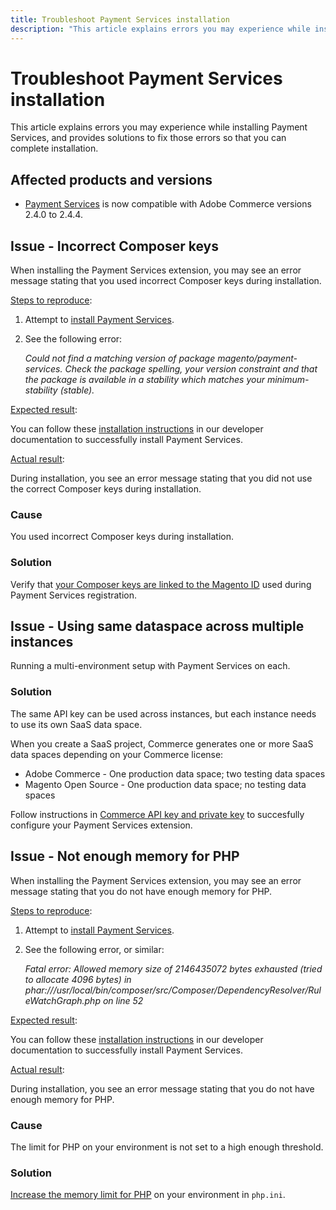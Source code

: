 ```yaml
---
title: Troubleshoot Payment Services installation
description: "This article explains errors you may experience while installing Payment Services, and provides solutions to fix those errors so that you can complete installation."
---
```


# Troubleshoot Payment Services installation

This article explains errors you may experience while installing Payment Services, and provides solutions to fix those errors so that you can complete installation.

## Affected products and versions

* [Payment Services](https://marketplace.magento.com/magento-payment-services.html) is now compatible with Adobe Commerce versions 2.4.0 to 2.4.4.

## Issue - Incorrect Composer keys

When installing the Payment Services extension, you may see an error message stating that you used incorrect Composer keys during installation.

<u>Steps to reproduce</u>:

1. Attempt to [install Payment Services](https://experienceleague.adobe.com/docs/commerce-merchant-services/payment-services/get-started/install.html).
1. See the following error:

   *Could not find a matching version of package magento/payment-services. Check the package spelling, your version constraint and that the package is available in a stability which matches your minimum-stability (stable).*

<u>Expected result</u>:

You can follow these [installation instructions](https://experienceleague.adobe.com/docs/commerce-merchant-services/payment-services/get-started/install.html) in our developer documentation to successfully install Payment Services.

<u>Actual result</u>:

During installation, you see an error message stating that you did not use the correct Composer keys during installation.

### Cause

You used incorrect Composer keys during installation.

### Solution

Verify that [your Composer keys are linked to the Magento ID](https://experienceleague.adobe.com/docs/commerce-merchant-services/payment-services/get-started/install.html#incorrect-composer-keys) used during Payment Services registration.

## Issue - Using same dataspace across multiple instances

Running a multi-environment setup with Payment Services on each.

### Solution

The same API key can be used across instances, but each instance needs to use its own SaaS data space.

When you create a SaaS project, Commerce generates one or more SaaS data spaces depending on your Commerce license:

* Adobe Commerce - One production data space; two testing data spaces
* Magento Open Source - One production data space; no testing data spaces

Follow instructions in [Commerce API key and private key](https://experienceleague.adobe.com/docs/commerce-merchant-services/payment-services/get-started/connect.html#obtain-api-credentials) to succesfully configure your Payment Services extension.

## Issue - Not enough memory for PHP

When installing the Payment Services extension, you may see an error message stating that you do not have enough memory for PHP.

<u>Steps to reproduce</u>:

1. Attempt to [install Payment Services](https://experienceleague.adobe.com/docs/commerce-merchant-services/payment-services/get-started/install.html).
1. See the following error, or similar:

   *Fatal error: Allowed memory size of 2146435072 bytes exhausted (tried to allocate 4096 bytes) in phar:///usr/local/bin/composer/src/Composer/DependencyResolver/RuleWatchGraph.php on line 52*

<u>Expected result</u>:

You can follow these [installation instructions](https://experienceleague.adobe.com/docs/commerce-merchant-services/payment-services/get-started/install.html) in our developer documentation to successfully install Payment Services.

<u>Actual result</u>:

During installation, you see an error message stating that you do not have enough memory for PHP.

### Cause

The limit for PHP on your environment is not set to a high enough threshold.

### Solution

[Increase the memory limit for PHP](https://experienceleague.adobe.com/docs/commerce-merchant-services/payment-services/get-started/install.html#not-enough-memory-for-php) on your environment in `php.ini`.